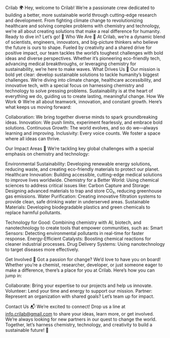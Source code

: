 Crilab 🌍
Hey, welcome to Crilab! We’re a passionate crew dedicated to building a better, more sustainable world through cutting-edge research and development. From fighting climate change to revolutionizing healthcare and solving complex problems with chemistry and technology, we’re all about creating solutions that make a real difference for humanity. Ready to dive in? Let’s go! 🚀
Who We Are 🤝
At Crilab, we’re a dynamic blend of scientists, engineers, innovators, and big-picture thinkers who believe the future is ours to shape. Fueled by creativity and a shared drive for positive impact, our team tackles the world’s toughest challenges with bold ideas and diverse perspectives. Whether it’s pioneering eco-friendly tech, advancing medical breakthroughs, or leveraging chemistry for sustainability, we’re here to make waves.
What Drives Us 🎯
Our mission is bold yet clear: develop sustainable solutions to tackle humanity’s biggest challenges. We’re diving into climate change, healthcare accessibility, and innovative tech, with a special focus on harnessing chemistry and technology to solve pressing problems. Sustainability is at the heart of everything we do, guiding us to create lasting, meaningful change.
How We Work ⚙️
We’re all about teamwork, innovation, and constant growth. Here’s what keeps us moving forward:

Collaboration: We bring together diverse minds to spark groundbreaking ideas.
Innovation: We push limits, experiment fearlessly, and embrace bold solutions.
Continuous Growth: The world evolves, and so do we—always learning and improving.
Inclusivity: Every voice counts. We foster a space where all ideas can thrive.

Our Impact Areas 🌟
We’re tackling key global challenges with a special emphasis on chemistry and technology:

Environmental Sustainability: Developing renewable energy solutions, reducing waste, and creating eco-friendly materials to protect our planet.
Healthcare Innovation: Building accessible, cutting-edge medical solutions to improve lives worldwide.
Chemistry for a Better World: Using chemical sciences to address critical issues like:
Carbon Capture and Storage: Designing advanced materials to trap and store CO₂, reducing greenhouse gas emissions.
Water Purification: Creating innovative filtration systems to provide clean, safe drinking water in underserved areas.
Sustainable Materials: Developing biodegradable plastics and green chemicals to replace harmful pollutants.


Technology for Good: Combining chemistry with AI, biotech, and nanotechnology to create tools that empower communities, such as:
Smart Sensors: Detecting environmental pollutants in real-time for faster response.
Energy-Efficient Catalysts: Boosting chemical reactions for cleaner industrial processes.
Drug Delivery Systems: Using nanotechnology to target diseases more effectively.



Get Involved 🙌
Got a passion for change? We’d love to have you on board! Whether you’re a chemist, researcher, developer, or just someone eager to make a difference, there’s a place for you at Crilab. Here’s how you can jump in:

Collaborate: Bring your expertise to our projects and help us innovate.
Volunteer: Lend your time and energy to support our mission.
Partner: Represent an organization with shared goals? Let’s team up for impact.

Contact Us 📬
We’re excited to connect! Drop us a line at info.crilab@gmail.com to share your ideas, learn more, or get involved. We’re always looking for new partners in our quest to change the world.
Together, let’s harness chemistry, technology, and creativity to build a sustainable future! 🌱


<!--

**Here are some ideas to get you started:**

🙋‍♀️ A short introduction - what is your organization all about?
🌈 Contribution guidelines - how can the community get involved?
👩‍💻 Useful resources - where can the community find your docs? Is there anything else the community should know?
🍿 Fun facts - what does your team eat for breakfast?
🧙 Remember, you can do mighty things with the power of [Markdown](https://docs.github.com/github/writing-on-github/getting-started-with-writing-and-formatting-on-github/basic-writing-and-formatting-syntax)
-->
